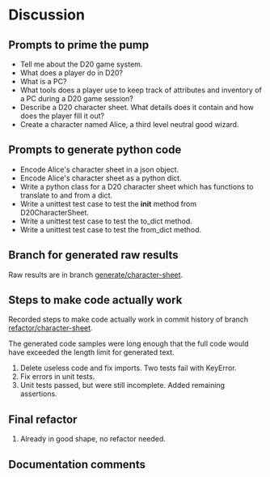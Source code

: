 # Discussion

## Prompts to prime the pump

- Tell me about the D20 game system.
- What does a player do in D20?
- What is a PC?
- What tools does a player use to keep track of attributes and inventory of a PC during a D20 game session?
- Describe a D20 character sheet. What details does it contain and how does the player fill it out?
- Create a character named Alice, a third level neutral good wizard.

## Prompts to generate python code

- Encode Alice's character sheet in a json object.
- Encode Alice's character sheet as a python dict.
- Write a python class for a D20 character sheet which has functions to translate to and from a dict.
- Write a unittest test case to test the __init__ method from D20CharacterSheet.
- Write a unittest test case to test the to_dict method.
- Write a unittest test case to test the from_dict method.

## Branch for generated raw results

Raw results are in branch [generate/character-sheet](https://github.com/newexo/icosahedron/tree/generate/character-sheet).

## Steps to make code actually work

Recorded steps to make code actually work in commit history of branch [refactor/character-sheet](https://github.com/newexo/icosahedron/tree/refactor/character-sheet).

The generated code samples were long enough that the full code would have exceeded the length limit for generated text.

1. Delete useless code and fix imports. Two tests fail with KeyError.
2. Fix errors in unit tests.
3. Unit tests passed, but were still incomplete. Added remaining assertions.

## Final refactor

1. Already in good shape, no refactor needed.

## Documentation comments

